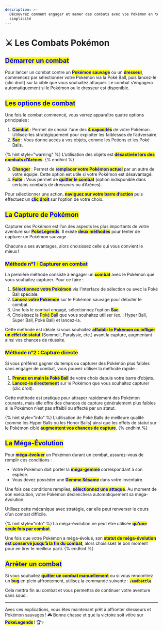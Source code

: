 ```yaml
---
description: >-
  Découvrez comment engager et mener des combats avec vos Pokémon en toute
  simplicité
---
```


# ⚔️ Les Combats Pokémon

## <mark style="color:blue;">Démarrer un combat</mark>

Pour lancer un combat contre un <mark style="color:blue;">**Pokémon sauvage**</mark> ou un <mark style="color:blue;">**dresseur**</mark>, commencez par sélectionner votre Pokémon via la Poké Ball, puis lancez-le (clic droit) sur la cible que vous souhaitez attaquer. Le combat s’engagera automatiquement si le Pokémon ou le dresseur est disponible.

## <mark style="color:blue;">Les options de combat</mark>

Une fois le combat commencé, vous verrez apparaître quatre options principales :

1. <mark style="color:blue;">**Combat**</mark> : Permet de choisir l’une des <mark style="color:blue;">**4 capacités**</mark> de votre Pokémon. Utilisez-les stratégiquement pour exploiter les faiblesses de l’adversaire.
2. <mark style="color:blue;">**Sac**</mark> : Vous donne accès à vos objets, comme les Potions et les Poké Balls.

{% hint style="warning" %}
L’utilisation des objets est <mark style="color:blue;">**désactivée lors des combats d’Arènes**</mark>.
{% endhint %}

3. <mark style="color:blue;">**Changer**</mark> : Permet de <mark style="color:blue;">**remplacer votre Pokémon actuel**</mark> par un autre de votre équipe. Cette option est utile si votre Pokémon est désavantagé.
4. <mark style="color:blue;">**Fuite**</mark> : Vous permet de <mark style="color:blue;">**quitter le combat**</mark> (option indisponible dans certains combats de dresseurs ou d’Arènes).

Pour sélectionner une action, <mark style="color:blue;">**naviguez sur votre barre d’action**</mark> puis effectuez un <mark style="color:blue;">**clic droit**</mark> sur l’option de votre choix.

## <mark style="color:blue;">La Capture de Pokémon</mark>

Capturer des Pokémon est l’un des aspects les plus importants de votre aventure sur <mark style="color:blue;">**PokeLegends**</mark>. Il existe <mark style="color:blue;">**deux méthodes**</mark> pour tenter de capturer un Pokémon sauvage.&#x20;

Chacune a ses avantages, alors choisissez celle qui vous convient le mieux !

### <mark style="color:blue;">Méthode n°1 : Capturer en combat</mark>

La première méthode consiste à engager un <mark style="color:blue;">**combat**</mark> avec le Pokémon que vous souhaitez capturer. Pour ce faire :

1. <mark style="color:blue;">**Sélectionnez votre Pokémon**</mark> via l’interface de sélection ou avec la Poké Ball spéciale.
2. <mark style="color:blue;">**Lancez votre Pokémon**</mark> sur le Pokémon sauvage pour débuter le combat.
3. Une fois le combat engagé, sélectionnez l’option <mark style="color:blue;">**Sac**</mark>.
4. Choisissez la <mark style="color:blue;">Poké Ball</mark> que vous souhaitez utiliser (ex. : Hyper Ball, Super Ball, Poké Ball) et lancez-la.

Cette méthode est idéale si vous souhaitez <mark style="color:blue;">**affaiblir le Pokémon ou infliger un effet de statut**</mark> (Sommeil, Paralysie, etc.) avant la capture, augmentant ainsi vos chances de réussite.

### <mark style="color:blue;">Méthode n°2 : Capture directe</mark>

Si vous préférez gagner du temps ou capturer des Pokémon plus faibles sans engager de combat, vous pouvez utiliser la méthode rapide :

1. <mark style="color:blue;">**Prenez en main la Poké Ball**</mark> de votre choix depuis votre barre d’objets.
2. <mark style="color:blue;">**Lancez-la directement**</mark> sur le Pokémon que vous souhaitez capturer (clic droit).

Cette méthode est pratique pour attraper rapidement des Pokémon courants, mais elle offre des chances de capture généralement plus faibles si le Pokémon n’est pas affaibli ou affecté par un statut.

{% hint style="info" %}
L’utilisation de Poké Balls de meilleure qualité (comme les Hyper Balls ou les Honor Balls) ainsi que les effets de statut sur le Pokémon ciblé <mark style="color:blue;">**augmentent vos chances de capture**</mark>.&#x20;
{% endhint %}

## <mark style="color:blue;">La Méga-Évolution</mark>

Pour <mark style="color:blue;">**méga-évoluer**</mark> un Pokémon durant un combat, assurez-vous de remplir ces conditions :

* Votre Pokémon doit porter la <mark style="color:blue;">**méga-gemme**</mark> correspondant à son espèce.
* Vous devez posséder une <mark style="color:blue;">**Gemme Sésame**</mark> dans votre inventaire.

Une fois ces conditions remplies, <mark style="color:blue;">**sélectionnez une attaque**</mark>. Au moment de son exécution, votre Pokémon déclenchera automatiquement sa méga-évolution.&#x20;

Utilisez cette mécanique avec stratégie, car elle peut renverser le cours d’un combat difficile.

{% hint style="info" %}
La méga-évolution ne peut être utilisée <mark style="color:blue;">**qu’une seule fois par combat**</mark>.&#x20;

Une fois que votre Pokémon a méga-évolué, son <mark style="color:blue;">**statut de méga-évolution est conservé jusqu’à la fin du combat**</mark>, alors choisissez le bon moment pour en tirer le meilleur parti.
{% endhint %}

## <mark style="color:blue;">Arrêter un combat</mark>

Si vous souhaitez <mark style="color:blue;">**quitter un combat manuellement**</mark> ou si vous rencontrez un <mark style="color:blue;">**bug**</mark> en plein affrontement, utilisez la commande suivante : <mark style="color:blue;">**`/endbattle`**</mark>

Cela mettra fin au combat et vous permettra de continuer votre aventure sans souci.

***

Avec ces explications, vous êtes maintenant prêt à affronter dresseurs et Pokémon sauvages ! 🎮 Bonne chasse et que la victoire soit vôtre sur <mark style="color:blue;">**PokeLegends**</mark> ! 🏆✨
